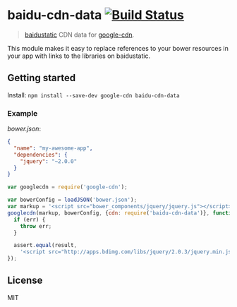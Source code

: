 # baidu-cdn-data [![Build Status](https://travis-ci.org/liangmingyi/baidu-cdn-data.png)](https://travis-ci.org/liangmingyi/baidu-cdn-data)

> [baidustatic](http://cdn.code.baidu.com/) CDN data for [google-cdn](https://github.com/passy/google-cdn).

This module makes it easy to replace references to your bower resources in your
app with links to the libraries on baidustatic.

## Getting started

Install: `npm install --save-dev google-cdn baidu-cdn-data`

### Example

*bower.json*:

```json
{
  "name": "my-awesome-app",
  "dependencies": {
    "jquery": "~2.0.0"
  }
}
```

```javascript
var googlecdn = require('google-cdn');

var bowerConfig = loadJSON('bower.json');
var markup = '<script src="bower_components/jquery/jquery.js"></script>';
googlecdn(markup, bowerConfig, {cdn: require('baidu-cdn-data')}, function (err, result) {
  if (err) {
    throw err;
  }

  assert.equal(result,
    '<script src="http://apps.bdimg.com/libs/jquery/2.0.3/jquery.min.js"></script>');
});
```

## License

MIT
